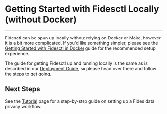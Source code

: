 # Getting Started with Fidesctl Locally (without Docker)

---

Fidesctl can be spun up locally without relying on Docker or Make, however it is a bit more complicated. If you'd like something simpler, please see the [Getting Started with Fidesctl in Docker](https://ethyca.github.io/fides/getting_started/docker/) guide for the recommended setup experience.

The guide for getting Fidesctl up and running locally is the same as is described in our [Deployment Guide](https://ethyca.github.io/fides/deployment/), so please head over there and follow the steps to get going.

## Next Steps

See the [Tutorial](https://ethyca.github.io/fides/tutorial/) page for a step-by-step guide on setting up a Fides data privacy workflow.
